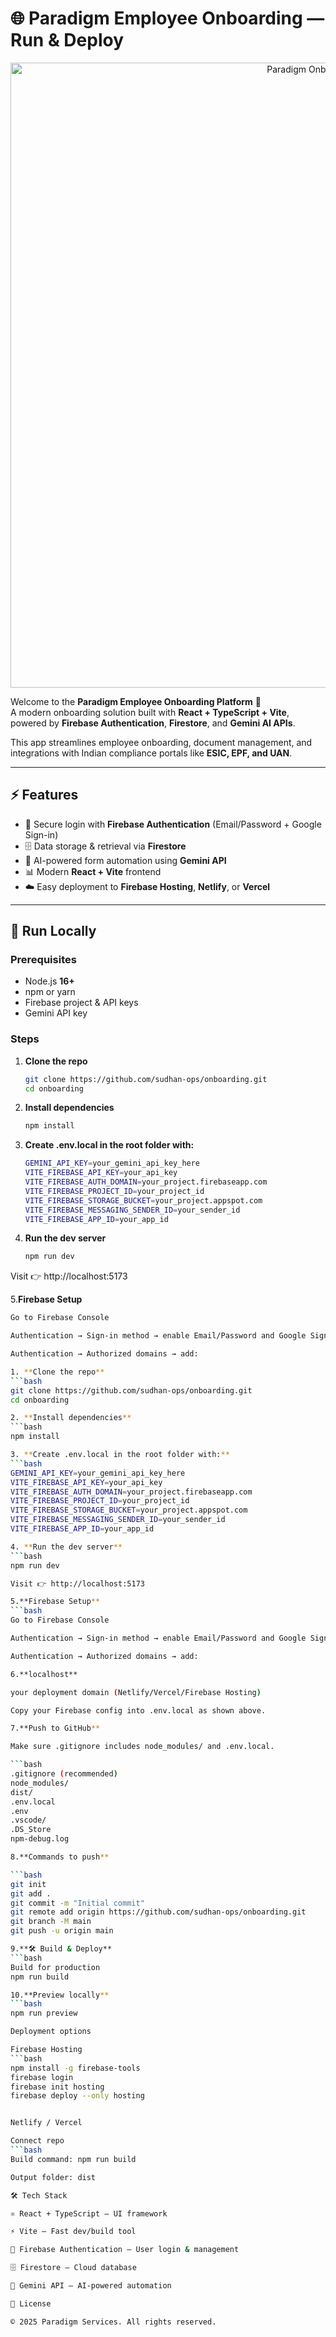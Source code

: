 # 🌐 Paradigm Employee Onboarding — Run & Deploy

<div align="center">
  <img width="1000" alt="Paradigm Onboarding Banner" src="http://paradigmfms.com/wp-content/uploads/2022/11/Paradigm-Logo-3-1024x157.png" />
</div>

Welcome to the **Paradigm Employee Onboarding Platform** 🚀  
A modern onboarding solution built with **React + TypeScript + Vite**, powered by **Firebase Authentication**, **Firestore**, and **Gemini AI APIs**.  

This app streamlines employee onboarding, document management, and integrations with Indian compliance portals like **ESIC, EPF, and UAN**.

---

## ⚡ Features

- 🔐 Secure login with **Firebase Authentication** (Email/Password + Google Sign-in)  
- 🗄️ Data storage & retrieval via **Firestore**  
- 🤖 AI-powered form automation using **Gemini API**  
- 📊 Modern **React + Vite** frontend  
- ☁️ Easy deployment to **Firebase Hosting**, **Netlify**, or **Vercel**  

---

## 🚀 Run Locally

### Prerequisites
- Node.js **16+**
- npm or yarn
- Firebase project & API keys
- Gemini API key

### Steps

1. **Clone the repo**
   ```bash
   git clone https://github.com/sudhan-ops/onboarding.git
   cd onboarding

2. **Install dependencies**
   ```bash
   npm install
   
3. **Create .env.local in the root folder with:**
   ```bash
   GEMINI_API_KEY=your_gemini_api_key_here
   VITE_FIREBASE_API_KEY=your_api_key
   VITE_FIREBASE_AUTH_DOMAIN=your_project.firebaseapp.com
   VITE_FIREBASE_PROJECT_ID=your_project_id
   VITE_FIREBASE_STORAGE_BUCKET=your_project.appspot.com
   VITE_FIREBASE_MESSAGING_SENDER_ID=your_sender_id
   VITE_FIREBASE_APP_ID=your_app_id

4. **Run the dev server**
   ```bash
   npm run dev
   
Visit 👉 http://localhost:5173

5.**Firebase Setup**
   ```bash
   Go to Firebase Console

Authentication → Sign-in method → enable Email/Password and Google Sign-in

Authentication → Authorized domains → add:

1. **Clone the repo**
   ```bash
   git clone https://github.com/sudhan-ops/onboarding.git
   cd onboarding

2. **Install dependencies**
   ```bash
   npm install
   
3. **Create .env.local in the root folder with:**
   ```bash
   GEMINI_API_KEY=your_gemini_api_key_here
   VITE_FIREBASE_API_KEY=your_api_key
   VITE_FIREBASE_AUTH_DOMAIN=your_project.firebaseapp.com
   VITE_FIREBASE_PROJECT_ID=your_project_id
   VITE_FIREBASE_STORAGE_BUCKET=your_project.appspot.com
   VITE_FIREBASE_MESSAGING_SENDER_ID=your_sender_id
   VITE_FIREBASE_APP_ID=your_app_id

4. **Run the dev server**
   ```bash
   npm run dev
   
Visit 👉 http://localhost:5173

5.**Firebase Setup**
   ```bash
   Go to Firebase Console

Authentication → Sign-in method → enable Email/Password and Google Sign-in

Authentication → Authorized domains → add:

6.**localhost**

your deployment domain (Netlify/Vercel/Firebase Hosting)

Copy your Firebase config into .env.local as shown above.

7.**Push to GitHub**

Make sure .gitignore includes node_modules/ and .env.local.

```bash
  .gitignore (recommended)
   node_modules/
   dist/
  .env.local
  .env
  .vscode/
  .DS_Store
  npm-debug.log

8.**Commands to push**

   ```bash
  git init
  git add .
  git commit -m "Initial commit"
  git remote add origin https://github.com/sudhan-ops/onboarding.git
  git branch -M main
  git push -u origin main

9.**🛠️ Build & Deploy**
  ```bash
  Build for production
  npm run build

10.**Preview locally**
   ```bash
  npm run preview

Deployment options

Firebase Hosting
  ```bash
  npm install -g firebase-tools
  firebase login
  firebase init hosting
  firebase deploy --only hosting


Netlify / Vercel

Connect repo
  ```bash
  Build command: npm run build

Output folder: dist

🛠️ Tech Stack

⚛️ React + TypeScript — UI framework

⚡ Vite — Fast dev/build tool

🔐 Firebase Authentication — User login & management

🗄️ Firestore — Cloud database

🤖 Gemini API — AI-powered automation

📖 License

© 2025 Paradigm Services. All rights reserved.

